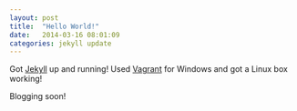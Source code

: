 ```yaml
---
layout: post
title:  "Hello World!"
date:   2014-03-16 08:01:09
categories: jekyll update
---
```


Got [Jekyll][jekyll] up and running! Used [Vagrant][vagrant] for Windows and got a Linux box working!

Blogging soon! 

[jekyll]:    http://jekyllrb.com
[vagrant]:   http://www.vagrantup.com/
